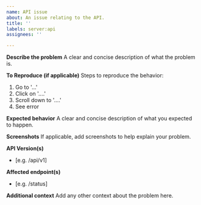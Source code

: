 ```yaml
---
name: API issue
about: An issue relating to the API.
title: ''
labels: server:api
assignees: ''

---
```


**Describe the problem**
A clear and concise description of what the problem is.

**To Reproduce (if applicable)**
Steps to reproduce the behavior:
1. Go to '...'
2. Click on '....'
3. Scroll down to '....'
4. See error

**Expected behavior**
A clear and concise description of what you expected to happen.

**Screenshots**
If applicable, add screenshots to help explain your problem.

**API Version(s)**
- [e.g. /api/v1]

**Affected endpoint(s)**
- [e.g. /status]

**Additional context**
Add any other context about the problem here.
